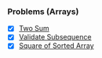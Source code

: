 ### Problems (Arrays)

- [x] [Two Sum](https://leetcode.com/problems/two-sum/)
- [x] [Validate Subsequence](https://leetcode.com/problems/is-subsequence/submissions/)
- [x] [Square of Sorted Array](https://leetcode.com/problems/squares-of-a-sorted-array/)
